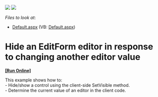 <!-- default badges list -->
[![](https://img.shields.io/badge/Open_in_DevExpress_Support_Center-FF7200?style=flat-square&logo=DevExpress&logoColor=white)](https://supportcenter.devexpress.com/ticket/details/E350)
[![](https://img.shields.io/badge/📖_How_to_use_DevExpress_Examples-e9f6fc?style=flat-square)](https://docs.devexpress.com/GeneralInformation/403183)
<!-- default badges end -->
<!-- default file list -->
*Files to look at*:

* [Default.aspx](./CS/WebSite/Default.aspx) (VB: [Default.aspx](./VB/WebSite/Default.aspx))
<!-- default file list end -->
# Hide an EditForm editor in response to changing another editor value
<!-- run online -->
**[[Run Online]](https://codecentral.devexpress.com/e350)**
<!-- run online end -->


<p>This example shows how to: <br />
- Hide/show a control using the client-side SetVisible method. <br />
- Determine the current value of an editor in the client code.</p>

<br/>


